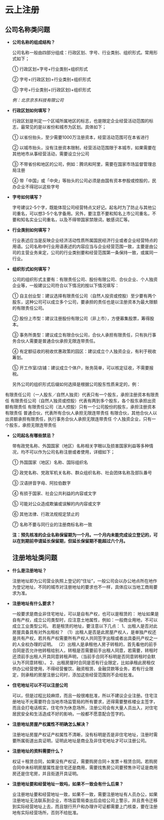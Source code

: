 # 云上注册

## 公司名称类问题

- **公司名称的组成结构？**

  公司名称一般由四部分组成：行政区划、字号、行业类别、组织形式。常用形式如下；
 
   ① 行政区划+字号+行业类别+组织形式
 
   ② 字号+(行政区划)+行业类别+组织形式
 
   ③ 字号+行业类别+(行政区划)+组织形式
   
    *例：北京京东科技有限公司*

- **行政区划如何填写？**

  行政区划是判定一个区域所属地区的标志，也是限定企业经营活动范围的标志，最常见的是以省份和城市为区划。具体如下；

    ① 以省份抬头，至少需要1000万注册资本，经营活动范围可在本省进行

    ② 以城市抬头，没有注册资本限制，经营活动范围限于本城市，如果需要在其他地市从事经营活动，需要设立分公司

    ③ 不带省份和地区的公司，例如：腾讯和阿里，需要在国家市场监督管理总局注册

    ④ 带「中国」或「中央」等抬头的公司必须是由国有资本参股或控股的，民办企业不得冠以这些字号
  
- **字号如何填写？**

  字号建议2-5个字，既能体现公司经营特点又好记。起名时为了防止与其他公司重名，可以想3-5个名字备用。另外，要注意不要和知名上市公司重名，不要和知名实业公司重名，以及不得带国家禁限词，敏感词汇等。
  
- **行业类别如何填写？**

  行业表述应当是反映企业经济活动性质所属国民经济行业或者企业经营特点的用语。公司名称中行业用语表述的内容应当与企业经营范围一致，主要是由公司的主营业务来定，公司的行业类别要和经营范围第一条保持一致，或属同一行业。
  
- **组织形式如何填写？**

   公司的组织形式主要有：有限责任公司、股份有限公司、合伙企业、个人独资企业等，一般建议公司符合以下情况的按以下情况填写：

     ① 自主创业型：建议选择有限责任公司（自然人投资或控股）至少要有两个股东，这种公司可以成立多个公司，要承担的责任也是以注册资本为最大限额的有限责任公司。

     ② 股份上市型：建议注册股份有限公司（非上市），方便募集股票，筹得股本。
 
     ③ 事务所类型：建议成立有限合伙公司，合伙人承担有限责任，只有执行事务合伙人需要是普通合伙承担无限连带责任。

     ④ 有定额征收的税收优惠政策的园区：建议成立个人独资企业，有利于税收筹划。

     ⑤ 开工作室/店铺：建议成立个体户，账务简单，可以核定征收，不需要报税。

    另外公司的组织形式后缀如何选择是根据公司股东性质来定的，例：
    
有限责任公司（一人股东／自然人独资）代表只有一个股东，承担注册资本有限责任
有限责任公司（自然人独资或控股）代表有两到多个股东，各个股东承担出资额有限责任
有限责任公司（法人控股）只有一个公司股份的股东，承担注册资本有限责任
普通合伙，代表所有合伙人承担无限连带责任
有限合伙，其他合伙人以出资额承担有限责任，执行事务合伙人承担无限连带责任
个人独资企业，只有一个股东，承担无限连带责任 

- **公司起名有哪些禁忌？**

  带有政党名称、外国国家（地区）名称相关字眼以及损害国家利益等多种情况，均不可以作为公司名称注册或者使用，详细如下；

   ① 外国国家（地区）名称、国际组织名

   ② 政党名称、党政军机关名称、群众组织名称、社会团体名称及部队番号

   ③ 汉语拼音字母、阿拉伯数字

   ④ 有损于国家、社会公共利益的内容或文字

   ⑤ 可能对公众造成欺骗或误解的内内容或文字

   ⑥ 其他法律、行政法规规定禁止的

   ⑦ 名称不要与同行业的注册商标名称一致

    **注：预先核准的企业名称保留期为一个月。一个月内未能完成设立登记的，可以在到期前申请延长保留期，但延长保留期不能超过六个月。**
    
    ## 注册地址类问题
    
- **什么是注册地址？**

  注册地址即为公司营业执照上登记的“住址”，一般公司会以办公地点所在地作为登记地址，不同的城市对注册地址的要求也不一样，具体应以当地工商局要求为准。

- **注册地址有什么要求？**

  一般要求是商业非住宅地址，可以是自有产权，也可以是租赁的：
地址如果是自有产权，成立公司类型时，应注意土地属性，例如：一般商业用地，不可以成立工业类型公司。
若是租赁的地址，要注意以下几点：
1、出租人是否对此房屋具备具有对外出租权？
（1）出租人是否是此房屋产权人，是单独产权还是共有产权，若共有产权需要所有产权人共同签字出租或者出具委托产权之一的人全权办理的证明。
（2）出租人是承租他人房子转租的，首先看他的前手合同是否允许他转租给别人，转租是否需要前手出租人同意，若需要，转租时还须前手出租人开具同意转租声明，（当前手合同不标明是否同意转租时会默认为不同意转租）。
2、出租房屋时合同是否有行业限定，比如承租此房租仅供办公经营使用，不得经营餐饮、融资租赁、金融贷款等业务，若有行业限定，则承租的房屋注册公司时，添加这些经营范围则不会给批准。 
- **住宅地址可以不可以注册公司**

  可以，但是过程比较麻烦，而且一般很难批准，所以不建议企业注册。住宅注册地址不光需要符合当地市场监管局的所有要求，还得需要整栋楼业主签字，而且会打电话核实，住宅作为休息场所，注册公司会有大量人员出入，对住宅居民安全和生活造成不好的影响，一般都不愿意配合签字的。

- **注册地址房屋产权属性不明确怎么解决？**

  注册地址房屋产权证产权属性不清晰，没有标明是否是非住宅地址，注册时需要所属街道出具证明，证明此地址是商业及非住宅地址才可以注册公司。

- **注册地址的资料需要什么？**

  权证＋租赁合同，如果没有产权证，需要购房合同＋发票＋租赁合同。若购房合同中未标明房屋属性是住宅还是商用，需要找售房公司要预售许可证是商用房还是住宅房，并且街道开具证明。

- **注册地址要和经营地址一致吗，如果不一致会有什么后果？**

  业注册地址要和经营地址一致，如果不一致，需要注册地址有人员办公，如果注册地址无法联系到企业，市场监管局查出后会给公司上警示，并且责令迁移到实际经营地址上去，而且银行开户和办理许可证都需要上门核查，要在注册地有实际经营场所，否则不给批准。

